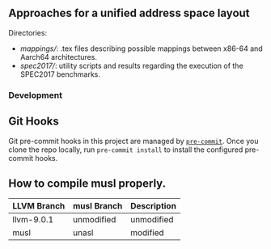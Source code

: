 ## Approaches for a unified address space layout

Directories:
* *mappings/*: .tex files describing possible mappings between x86-64 and Aarch64 architectures.
* *spec2017/*: utility scripts and results regarding the execution of the SPEC2017 benchmarks.

### Development

## Git Hooks

Git pre-commit hooks in this project are managed by [`pre-commit`][1].
Once you clone the repo locally, run `pre-commit install` to install the configured pre-commit hooks.


## How to compile musl properly.

| LLVM Branch | musl Branch | Description |
| ---         | ---         | ---         |
| llvm-9.0.1  | unmodified  | unmodified  |
| musl        | unasl       | modified    |



[1]: https://pre-commit.com/#usage
